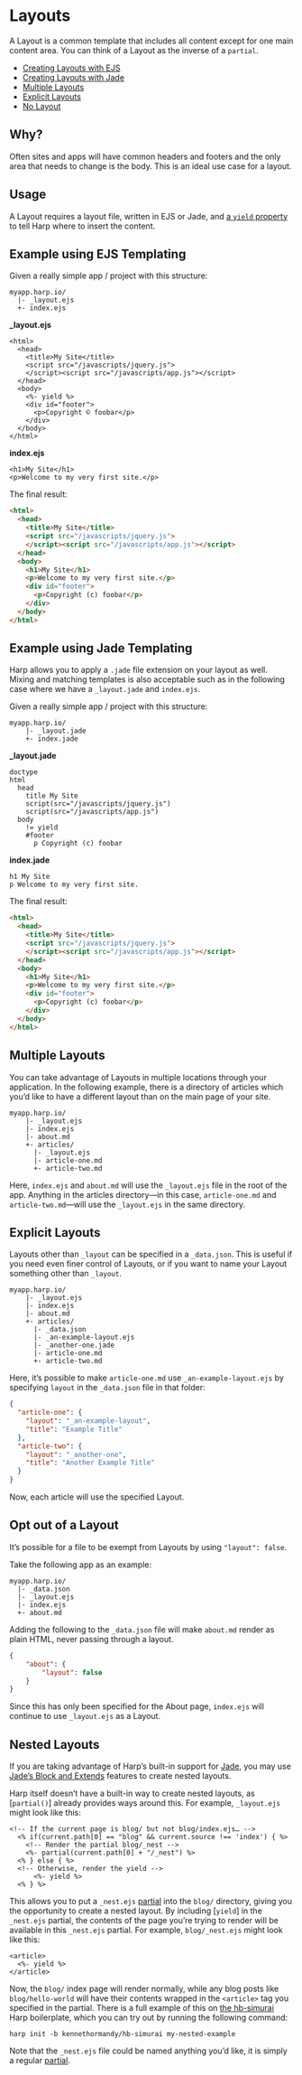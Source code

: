 # Layouts

A Layout is a common template that includes all content except for one main content area. You can think of a Layout as the inverse of a `partial`.

* [Creating Layouts with EJS](#ejs)
* [Creating Layouts with Jade](#jade)
* [Multiple Layouts](#multiple-layouts)
* [Explicit Layouts](#explicit-layouts)
* [No Layout](#no-layout)

## Why?

Often sites and apps will have common headers and footers and the only area that needs to change is the body. This is an ideal use case for a layout.

## Usage

A Layout requires a layout file, written in EJS or Jade, and [a `yield` property](yield) to tell Harp where to insert the content.

<h2 id="ejs">Example using EJS Templating</h2>

Given a really simple app / project with this structure:

```
myapp.harp.io/
  |- _layout.ejs
  +- index.ejs
```

**_layout.ejs**

```ejs
<html>
  <head>
    <title>My Site</title>
    <script src="/javascripts/jquery.js">
    </script><script src="/javascripts/app.js"></script>
  </head>
  <body>
	<%- yield %>
	<div id="footer">
      <p>Copyright © foobar</p>
    </div>
  </body>
</html>
```

**index.ejs**

```ejs
<h1>My Site</h1>
<p>Welcome to my very first site.</p>
```

The final result:

```html
<html>
  <head>
    <title>My Site</title>
    <script src="/javascripts/jquery.js">
    </script><script src="/javascripts/app.js"></script>
  </head>
  <body>
	<h1>My Site</h1>
	<p>Welcome to my very first site.</p>
	<div id="footer">
      <p>Copyright (c) foobar</p>
    </div>
  </body>
</html>
```

<h2 id="jade">Example using Jade Templating</h2>

Harp allows you to apply a `.jade` file extension on your layout as well. Mixing and matching templates is also acceptable such as in the following case where we have a `_layout.jade` and `index.ejs`.

Given a really simple app / project with this structure:

```
myapp.harp.io/
	|- _layout.jade
	+- index.jade
```

**_layout.jade**

```jade
doctype
html
  head
    title My Site
    script(src="/javascripts/jquery.js")
    script(src="/javascripts/app.js")
  body
  	!= yield
	#footer
	  p Copyright (c) foobar
```

**index.jade**

```jade
h1 My Site
p Welcome to my very first site.
```

The final result:

```html
<html>
  <head>
    <title>My Site</title>
    <script src="/javascripts/jquery.js">
    </script><script src="/javascripts/app.js"></script>
  </head>
  <body>
	<h1>My Site</h1>
	<p>Welcome to my very first site.</p>
	<div id="footer">
      <p>Copyright (c) foobar</p>
    </div>
  </body>
</html>
```

<h2 id="multiple-layouts">Multiple Layouts</h2>

You can take advantage of Layouts in multiple locations through your application. In the following example, there is a directory of articles which you’d like to have a different layout than on the main page of your site.

```
myapp.harp.io/
	|- _layout.ejs
	|- index.ejs
	|- about.md
	+- articles/
      |- _layout.ejs
      |- article-one.md
      +- article-two.md
```

Here, `index.ejs` and `about.md` will use the `_layout.ejs` file in the root of the app. Anything in the articles directory&mdash;in this case, `article-one.md` and `article-two.md`&mdash;will use the `_layout.ejs` in the same directory.

<h2 id="explicit-layouts">Explicit Layouts</h2>

Layouts other than `_layout` can be specified in a `_data.json`. This is useful if you need even finer control of Layouts, or if you want to name your Layout something other than `_layout`.

```
myapp.harp.io/
	|- _layout.ejs
	|- index.ejs
	|- about.md
	+- articles/
      |- _data.json
      |- _an-example-layout.ejs
      |- _another-one.jade
      |- article-one.md
      +- article-two.md
```

Here, it’s possible to make `article-one.md` use `_an-example-layout.ejs` by specifying `layout` in the `_data.json` file in that folder:

```json
{
  "article-one": {
    "layout": "_an-example-layout",
    "title": "Example Title"
  },
  "article-two": {
    "layout": "_another-one",
    "title": "Another Example Title"
  }
}
```

Now, each article will use the specified Layout.

<h2 id="no-layout">Opt out of a Layout</h2>

It’s possible for a file to be exempt from Layouts by using `"layout": false`.

Take the following app as an example:

```
myapp.harp.io/
  |- _data.json
  |- _layout.ejs
  |- index.ejs
  +- about.md
```

Adding the following to the `_data.json` file will make `about.md` render as plain HTML, never passing through a layout.

```json
{
	"about": {
		"layout": false
	}
}
```

Since this has only been specified for the About page, `index.ejs` will continue to use `_layout.ejs` as a Layout.

<h2 id="nested-layout">Nested Layouts</h2>

If you are taking advantage of Harp’s built-in support for [Jade](jade), you may use [Jade’s Block and Extends](http://www.devthought.com/code/use-jade-blocks-not-layouts/) features to create nested layouts.

Harp itself doesn’t have a built-in way to create nested layouts, as [`partial()`] already provides ways around this. For example, `_layout.ejs` might look like this:

```ejs
<!-- If the current page is blog/ but not blog/index.ejs… -->
  <% if(current.path[0] == "blog" && current.source !== 'index') { %>
    <!-- Render the partial blog/_nest -->
    <%- partial(current.path[0] + "/_nest") %>
  <% } else { %>
  <!-- Otherwise, render the yield -->
      <%- yield %>
  <% } %>
```

This allows you to put a `_nest.ejs` [partial](partial) into the `blog/` directory, giving you the opportunity to create a nested layout. By including [`yield`] in the `_nest.ejs` partial, the contents of the page you’re trying to render will be available in this `_nest.ejs` partial. For example, `blog/_nest.ejs` might look like this:

```ejs
<article>
  <%- yield %>
</article>
```

Now, the `blog/` index page will render normally, while any blog posts like `blog/hello-world` will have their contents wrapped in the `<article>` tag you specified in the partial. There is a full example of this on [the hb-simurai](https://github.com/kennethormandy/hb-simurai) Harp boilerplate, which you can try out by running the following command:

```
harp init -b kennethormandy/hb-simurai my-nested-example
```

Note that the `_nest.ejs` file could be named anything you’d like, it is simply a regular [partial](partial).
